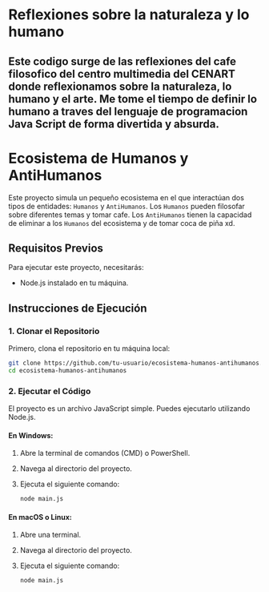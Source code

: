 # Reflexiones sobre la naturaleza y lo humano
Este codigo surge de las reflexiones del cafe filosofico del centro multimedia del CENART donde reflexionamos sobre la naturaleza, lo humano y el arte. Me tome el tiempo de definir lo humano a traves del lenguaje de programacion Java Script de forma divertida y absurda.
---
# Ecosistema de Humanos y AntiHumanos

Este proyecto simula un pequeño ecosistema en el que interactúan dos tipos de entidades: `Humanos` y `AntiHumanos`. Los `Humanos` pueden filosofar sobre diferentes temas y tomar cafe. Los `AntiHumanos` tienen la capacidad de eliminar a los `Humanos` del ecosistema y de tomar coca de piña xd.


## Requisitos Previos

Para ejecutar este proyecto, necesitarás:

- Node.js instalado en tu máquina.

## Instrucciones de Ejecución

### 1. Clonar el Repositorio

Primero, clona el repositorio en tu máquina local:

```bash
git clone https://github.com/tu-usuario/ecosistema-humanos-antihumanos.git
cd ecosistema-humanos-antihumanos
```

### 2. Ejecutar el Código

El proyecto es un archivo JavaScript simple. Puedes ejecutarlo utilizando Node.js. 

#### En Windows:

1. Abre la terminal de comandos (CMD) o PowerShell.
2. Navega al directorio del proyecto.
3. Ejecuta el siguiente comando:

   ```bash
   node main.js
   ```

#### En macOS o Linux:

1. Abre una terminal.
2. Navega al directorio del proyecto.
3. Ejecuta el siguiente comando:

   ```bash
   node main.js
   ```

